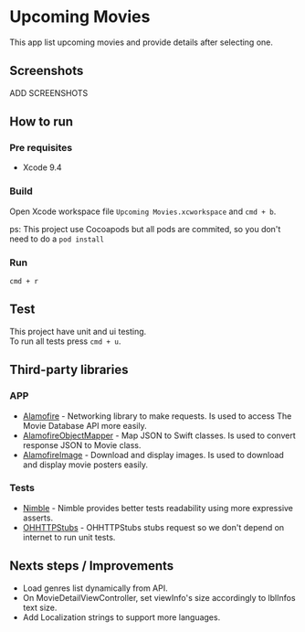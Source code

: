 Upcoming Movies
===============

This app list upcoming movies and provide details after selecting one.

Screenshots
-----------

ADD SCREENSHOTS

How to run
----------

### Pre requisites

* Xcode 9.4

### Build

Open Xcode workspace file `Upcoming Movies.xcworkspace` and `cmd + b`.

ps: This project use Cocoapods but all pods are commited, so you don't need to do a `pod install`

### Run

`cmd + r`

Test
----

This project have unit and ui testing.  
To run all tests press `cmd + u`.

Third-party libraries
---------------------

### APP

* [Alamofire](https://github.com/Alamofire/Alamofire) - Networking library to make requests. Is used to access The Movie Database API more easily.
* [AlamofireObjectMapper](https://github.com/tristanhimmelman/AlamofireObjectMapper) - Map JSON to Swift classes. Is used to convert response JSON to Movie class.
* [AlamofireImage](https://github.com/Alamofire/AlamofireImage) - Download and display images. Is used to download and display movie posters easily.

### Tests

* [Nimble](https://github.com/Quick/Nimble) - Nimble provides better tests readability using more expressive asserts.
* [OHHTTPStubs](https://github.com/AliSoftware/OHHTTPStubs) - OHHTTPStubs stubs request so we don't depend on internet to run unit tests.

Nexts steps / Improvements
--------------------------

* Load genres list dynamically from API.  
* On MovieDetailViewController, set viewInfo's size accordingly to lblInfos text size. 
* Add Localization strings to support more languages.  

